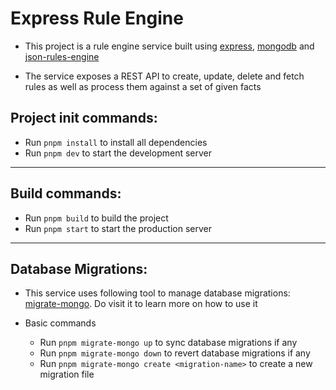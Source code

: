 # Express Rule Engine

- This project is a rule engine service built using [express](https://expressjs.com/), [mongodb](https://www.mongodb.com/) and [json-rules-engine](https://www.npmjs.com/package/json-rules-engine)

- The service exposes a REST API to create, update, delete and fetch rules as well as process them against a set of given facts

## Project init commands:

- Run `pnpm install` to install all dependencies
- Run `pnpm dev` to start the development server

---

## Build commands:

- Run `pnpm build` to build the project
- Run `pnpm start` to start the production server

---

## Database Migrations:

- This service uses following tool to manage database migrations: [migrate-mongo](https://www.npmjs.com/package/migrate-mongo). Do visit it to learn more on how to use it

- Basic commands
  - Run `pnpm migrate-mongo up` to sync database migrations if any
  - Run `pnpm migrate-mongo down` to revert database migrations if any
  - Run `pnpm migrate-mongo create <migration-name>` to create a new migration file

